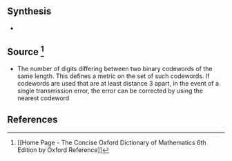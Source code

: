 ## Synthesis
- 
## Source [^1]
- The number of digits differing between two binary codewords of the same length. This defines a metric on the set of such codewords. If codewords are used that are at least distance 3 apart, in the event of a single transmission error, the error can be corrected by using the nearest codeword
## References

[^1]: [[Home Page - The Concise Oxford Dictionary of Mathematics 6th Edition by Oxford Reference]]